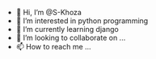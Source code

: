 - 👋 Hi, I’m @S-Khoza
- 👀 I’m interested in python programming 
- 🌱 I’m currently learning django
- 💞️ I’m looking to collaborate on ...
- 📫 How to reach me ...

<!---
S-Khoza/S-Khoza is a ✨ special ✨ repository because its `README.md` (this file) appears on your GitHub profile.
You can click the Preview link to take a look at your changes.
--->
